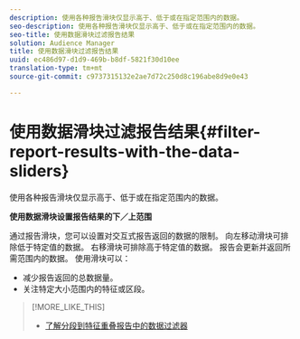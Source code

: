 ```yaml
---
description: 使用各种报告滑块仅显示高于、低于或在指定范围内的数据。
seo-description: 使用各种报告滑块仅显示高于、低于或在指定范围内的数据。
seo-title: 使用数据滑块过滤报告结果
solution: Audience Manager
title: 使用数据滑块过滤报告结果
uuid: ec486d97-d1d9-469b-b8df-5821f30d10ee
translation-type: tm+mt
source-git-commit: c9737315132e2ae7d72c250d8c196abe8d9e0e43

---
```



# 使用数据滑块过滤报告结果{#filter-report-results-with-the-data-sliders}

使用各种报告滑块仅显示高于、低于或在指定范围内的数据。

<!-- 

c_reach_slider.xml

 -->

**使用数据滑块设置报告结果的下／上范围**

通过报告滑块，您可以设置对交互式报告返回的数据的限制。 向左移动滑块可排除低于特定值的数据。 右移滑块可排除高于特定值的数据。 报告会更新并返回所需范围内的数据。 使用滑块可以：

* 减少报告返回的总数据量。
* 关注特定大小范围内的特征或区段。

>[!MORE_LIKE_THIS]
>
>* [了解分段到特征重叠报告中的数据过滤器](../../reporting/dynamic-reports/segment-trait-overlap-report.md#data-filters-s2t-report)

